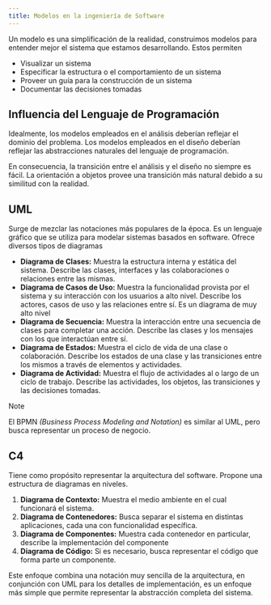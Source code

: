 ```yaml
---
title: Modelos en la ingeniería de Software
---
```


Un modelo es una simplificación de la realidad, construimos modelos para entender mejor el sistema que estamos desarrollando. Estos permiten

- Visualizar un sistema
- Especificar la estructura o el comportamiento de un sistema
- Proveer un guía para la construcción de un sistema
- Documentar las decisiones tomadas

## Influencia del Lenguaje de Programación

Idealmente, los modelos empleados en el análisis deberían reflejar el dominio del problema. Los modelos empleados en el diseño deberían reflejar las abstracciones naturales del lenguaje de programación.

En consecuencia, la transición entre el análisis y el diseño no siempre es fácil. La orientación a objetos provee una transición más natural debido a su similitud con la realidad.

## UML

Surge de mezclar las notaciones más populares de la época. Es un lenguaje gráfico que se utiliza para modelar sistemas basados en software. Ofrece diversos tipos de diagramas

- **Diagrama de Clases:** Muestra la estructura interna y estática del sistema. Describe las clases, interfaces y las colaboraciones o relaciones entre las mismas.
- **Diagrama de Casos de Uso:** Muestra la funcionalidad provista por el sistema y su interacción con los usuarios a alto nivel. Describe los actores, casos de uso y las relaciones entre sí. Es un diagrama de muy alto nivel
- **Diagrama de Secuencia:** Muestra la interacción entre una secuencia de clases para completar una acción. Describe las clases y los mensajes con los que interactúan entre sí.
- **Diagrama de Estados:** Muestra el ciclo de vida de una clase o colaboración. Describe los estados de una clase y las transiciones entre los mismos a través de elementos y actividades.
- **Diagrama de Actividad:** Muestra el flujo de actividades al o largo de un ciclo de trabajo. Describe las actividades, los objetos, las transiciones y las decisiones tomadas.

> [!note]
> El BPMN *(Business Process Modeling and Notation)* es similar al UML, pero busca representar un proceso de negocio.

## C4

Tiene como propósito representar la arquitectura del software. Propone una estructura de diagramas en niveles.

1. **Diagrama de Contexto:** Muestra el medio ambiente en el cual funcionará el sistema.
2. **Diagrama de Contenedores:** Busca separar el sistema en distintas aplicaciones, cada una con funcionalidad específica.
3. **Diagrama de Componentes:** Muestra cada contenedor en particular, describe la implementación del componente
4. **Diagrama de Código:** Si es necesario, busca representar el código que forma parte un componente.

Este enfoque combina una notación muy sencilla de la arquitectura, en conjunción con UML para los detalles de implementación, es un enfoque más simple que permite representar la abstracción completa del sistema.
